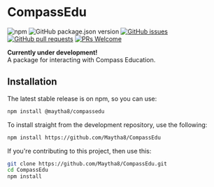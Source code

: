# CompassEdu
![npm](https://img.shields.io/npm/v/@maytha8/compassedu?style=flat-square)
![GitHub package.json version](https://img.shields.io/github/package-json/v/Maytha8/CompassEdu?label=dev&style=flat-square)
[![GitHub issues](https://img.shields.io/github/issues/Maytha8/CompassEdu?style=flat-square)](https://github.com/Maytha8/CompassEdu/issues)
[![GitHub pull requests](https://img.shields.io/github/issues-pr/Maytha8/CompassEdu?style=flat-square)](https://github.com/Maytha8/CompassEdu/pulls)
[![PRs Welcome](https://img.shields.io/badge/PRs-welcome-brightgreen.svg?style=flat-square)](http://makeapullrequest.com)

**Currently under development!**<br>
A package for interacting with Compass Education.

## Installation

The latest stable release is on npm, so you can use:
```sh
npm install @maytha8/compassedu
```

To install straight from the development repository, use the following:
```sh
npm install https://github.com/Maytha8/CompassEdu
```

If you're contributing to this project, then use this:
```sh
git clone https://github.com/Maytha8/CompassEdu.git
cd CompassEdu
npm install
```
